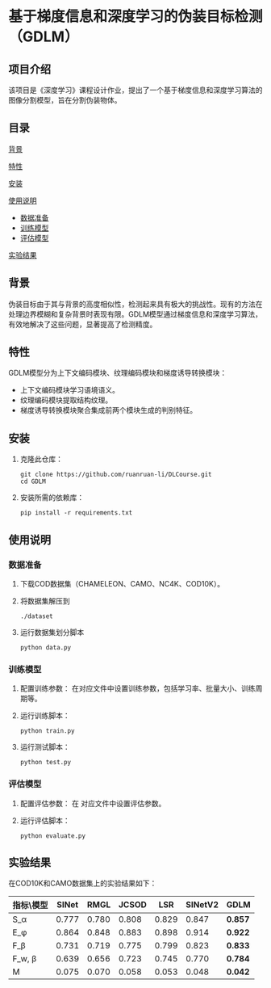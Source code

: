 # 基于梯度信息和深度学习的伪装目标检测（GDLM）

## 项目介绍

该项目是《深度学习》课程设计作业，提出了一个基于梯度信息和深度学习算法的图像分割模型，旨在分割伪装物体。

## 目录

[背景](#背景)

[特性](#特性)

[安装](#安装)

[使用说明](#使用说明)

- [数据准备](#数据准备)
- [训练模型](#训练模型)
- [评估模型](#评估模型)

[实验结果](#实验结果)

## 背景

伪装目标由于其与背景的高度相似性，检测起来具有极大的挑战性。现有的方法在处理边界模糊和复杂背景时表现有限。GDLM模型通过梯度信息和深度学习算法，有效地解决了这些问题，显著提高了检测精度。

## 特性

GDLM模型分为上下文编码模块、纹理编码模块和梯度诱导转换模块：

- 上下文编码模块学习语境语义。
- 纹理编码模块提取结构纹理。
- 梯度诱导转换模块聚合集成前两个模块生成的判别特征。

## 安装

1. 克隆此仓库：

   ```
   git clone https://github.com/ruanruan-li/DLCourse.git
   cd GDLM
   ```

2. 安装所需的依赖库：

   ```
   pip install -r requirements.txt
   ```

## 使用说明

### 数据准备

1. 下载COD数据集（CHAMELEON、CAMO、NC4K、COD10K）。

2. 将数据集解压到

   ```
   ./dataset
   ```

3. 运行数据集划分脚本

   ```
   python data.py
   ```

### 训练模型

1. 配置训练参数： 在对应文件中设置训练参数，包括学习率、批量大小、训练周期等。

2. 运行训练脚本：

   ```
   python train.py 
   ```

3. 运行测试脚本：

   ```
   python test.py 
   ```

### 评估模型

1. 配置评估参数： 在 对应文件中设置评估参数。

2. 运行评估脚本：

   ```
   python evaluate.py 
   ```

## 实验结果

在COD10K和CAMO数据集上的实验结果如下：

| 指标\模型 | SINet | RMGL  | JCSOD | LSR   | SINetV2 | GDLM      |
| --------- | ----- | ----- | ----- | ----- | ------- | --------- |
| S_α       | 0.777 | 0.780 | 0.808 | 0.829 | 0.847   | **0.857** |
| E_φ       | 0.864 | 0.848 | 0.883 | 0.898 | 0.914   | **0.922** |
| F_β       | 0.731 | 0.719 | 0.775 | 0.799 | 0.823   | **0.833** |
| F_w, β    | 0.639 | 0.656 | 0.723 | 0.745 | 0.770   | **0.784** |
| M         | 0.075 | 0.070 | 0.058 | 0.053 | 0.048   | **0.042** |